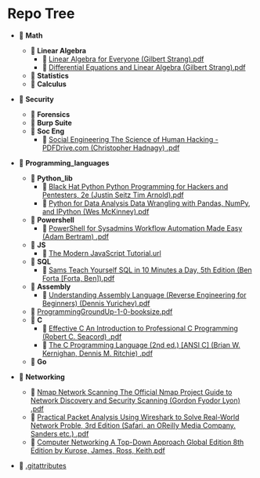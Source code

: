 # Repo Tree

- 📂 __Math__
  - 📂 __Linear Algebra__
    - 📄 [Linear Algebra for Everyone (Gilbert Strang).pdf](/Math/Linear%20Algebra/Linear%20Algebra%20for%20Everyone%20\(Gilbert%20Strang\).pdf)
    - 📄 [Differential Equations and Linear Algebra (Gilbert Strang).pdf](/Math/Linear%20Algebra/Differential%20Equations%20and%20Linear%20Algebra%20\(Gilbert%20Strang\).pdf)
  - 📂 __Statistics__
  - 📂 __Calculus__

- 📂 __Security__
  - 📂 __Forensics__
  - 📂 __Burp Suite__
  - 📂 __Soc Eng__
    - 📄 [Social Engineering The Science of Human Hacking - PDFDrive.com (Christopher Hadnagy) .pdf](/Security/Soc%20Eng/Social%20Engineering%20The%20Science%20of%20Human%20Hacking%20-%20PDFDrive.com%20\(Christopher%20Hadnagy\)%20.pdf)

- 📂 __Programming_languages__
  - 📂 __Python_lib__
    - 📄 [Black Hat Python Python Programming for Hackers and Pentesters, 2e (Justin Seitz Tim Arnold).pdf](/Programming_languages/Python_lib/Black%20Hat%20Python%20Python%20Programming%20for%20Hackers%20and%20Pentesters%2C%202e%20\(Justin%20Seitz%20Tim%20Arnold\).pdf)
    - 📄 [Python for Data Analysis Data Wrangling with Pandas, NumPy, and IPython (Wes McKinney).pdf](/Programming_languages/Python_lib/Python%20for%20Data%20Analysis%20Data%20Wrangling%20with%20Pandas%2C%20NumPy%2C%20and%20IPython%20\(Wes%20McKinney\).pdf)
  - 📂 __Powershell__
    - 📄 [PowerShell for Sysadmins Workflow Automation Made Easy (Adam Bertram) .pdf](/Programming_languages/Powershell/PowerShell%20for%20Sysadmins%20Workflow%20Automation%20Made%20Easy%20\(Adam%20Bertram\)%20.pdf)
  - 📂 __JS__
    - 📄 [The Modern JavaScript Tutorial.url](/Programming_languages/JS/The%20Modern%20JavaScript%20Tutorial.url)
  - 📂 __SQL__
    - 📄 [Sams Teach Yourself SQL in 10 Minutes a Day, 5th Edition (Ben Forta [Forta, Ben]).pdf](/Programming_languages/SQL/Sams%20Teach%20Yourself%20SQL%20in%2010%20Minutes%20a%20Day%2C%205th%20Edition%20\(Ben%20Forta%20\[Forta%2C%20Ben\]\).pdf)
  - 📂 __Assembly__
    - 📄 [Understanding Assembly Language (Reverse Engineering for Beginners) (Dennis Yurichev).pdf](/Programming_languages/Assembly/Understanding%20Assembly%20Language%20\(Reverse%20Engineering%20for%20Beginners\)%20\(Dennis%20Yurichev\).pdf)
  - 📄 [ProgrammingGroundUp-1-0-booksize.pdf](/Programming_languages/ProgrammingGroundUp-1-0-booksize.pdf)
  - 📂 __C__
    - 📄 [Effective C An Introduction to Professional C Programming (Robert C. Seacord) .pdf](/Programming_languages/C/Effective%20C%20An%20Introduction%20to%20Professional%20C%20Programming%20\(Robert%20C.%20Seacord\)%20.pdf)
    - 📄 [The C Programming Language (2nd ed.) [ANSI C] (Brian W. Kernighan, Dennis M. Ritchie) .pdf](/Programming_languages/C/The%20C%20Programming%20Language%20\(2nd%20ed.\)%20\[ANSI%20C\]%20\(Brian%20W.%20Kernighan%2C%20Dennis%20M.%20Ritchie\)%20.pdf)
  - 📂 __Go__

- 📂 __Networking__
  - 📄 [Nmap Network Scanning The Official Nmap Project Guide to Network Discovery and Security Scanning (Gordon Fyodor Lyon) .pdf](/Networking/Nmap%20Network%20Scanning%20The%20Official%20Nmap%20Project%20Guide%20to%20Network%20Discovery%20and%20Security%20Scanning%20\(Gordon%20Fyodor%20Lyon\)%20.pdf)
  - 📄 [Practical Packet Analysis Using Wireshark to Solve Real-World Network Proble, 3rd Edition (Safari, an OReilly Media Company. Sanders etc.) .pdf](/Networking/Practical%20Packet%20Analysis%20Using%20Wireshark%20to%20Solve%20Real-World%20Network%20Proble%2C%203rd%20Edition%20\(Safari%2C%20an%20OReilly%20Media%20Company.%20Sanders%20etc.\)%20.pdf)
  - 📄 [Computer Networking A Top-Down Approach Global Edition 8th Edition by Kurose, James, Ross, Keith.pdf](/Networking/Computer%20Networking%20A%20Top-Down%20Approach%20Global%20Edition%208th%20Edition%20by%20Kurose%2C%20James%2C%20Ross%2C%20Keith.pdf)

- 📄 [.gitattributes](/.gitattributes)
